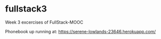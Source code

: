 # fullstack3
Week 3 excercises of FullStack-MOOC

Phonebook up running at:
https://serene-lowlands-23646.herokuapp.com/
